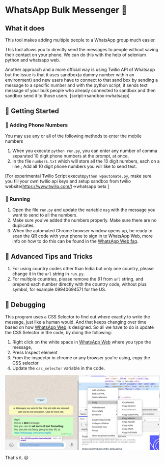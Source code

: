 # WhatsApp Bulk Messenger :loudspeaker:

## What it does 
This tool makes adding multiple people to a WhatsApp group much easier. 

This tool allows you to directly send the messages to people without saving their contact on your phone. We can do this with the help of selenium python and whatsapp web.

Another approach and a more official way is using Twilio API of Whatsapp but the issue is that it uses sandbox(a dummy number within an environment) and new users have to connect to that sand box by sending a message to a specific number and with the python script, it sends text message of your bulk people who already connected to sandbox and then sandbox send it to those users. 
[script->sandbox->whatsapp]

## :rocket: Getting Started 

### :iphone: Adding Phone Numbers

You may use any or all of the following methods to enter the mobile numbers

1. When you execute `python run.py`, you can enter any number of comma separated 10 digit phone numbers at the prompt, at once.
2. In the file `numbers.txt` which will store all the 10 digit numbers, each on a line ; Add all 10 digit phone numbers you will like to send text. 

[For experimental Twilio Script execute`python wpautomate.py`, make sure you fill your own twilio api keys and setup sandbox from twilio website(https://www.twilio.com/)->whatsapp beta ]
### :running: Running

1. Open the file `run.py` and update the variable `msg` with the message you want to send to all the numbers.
2. Make sure you've added the numbers properly. Make sure there are no duplicates.
3. When the automated Chrome browser window opens up, be ready to scan the QR code with your phone to sign in to WhatsApp Web, more info on how to do this can be found in the [WhatsApp Web faq](https://faq.whatsapp.com/en/web/28080003/).


## :stars: Advanced Tips and Tricks

1. For using country codes other than India but only one country, please change it in the `url` string in `run.py`.
2. For multiple countries, please remove the _91_ from `url` string, and prepend each number directly with the country code, without plus symbol, for example 09940694571 for the US.


## :dragon: Debugging
This program uses a CSS Selector to find out where exactly to write the message, just like a human would. And that keeps changing over time based on how [WhatsApp Web](web.whatsapp.com) is designed. So all we have to do is update the CSS Selector in the code, by doing the following:

1. Right click on the white space in [WhatsApp Web](web.whatsapp.com) where you type the message, 
2. Press Inspect element
3. From the inspector in chrome or any browser you're using, copy the CSS selector
4. Update the `css_selector` variable in the code.

<img src="assets/CopyCSSSelector.png" width="800" alt="Copy CSS Selector from WhatsApp" class="center">

That's it. :smiley:

